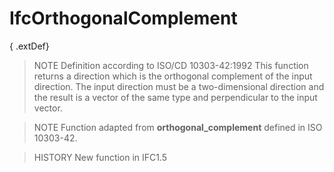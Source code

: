 # IfcOrthogonalComplement

{ .extDef}<!-- end of definition -->
> NOTE  Definition according to ISO/CD 10303-42:1992
> This function returns a direction which is the orthogonal complement of the input direction. The input direction must be a two-dimensional direction and the result is a vector of the same type and perpendicular to the input vector.

> NOTE  Function adapted from **orthogonal_complement** defined in ISO 10303-42.

> HISTORY  New function in IFC1.5

